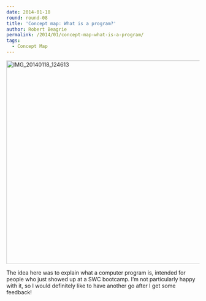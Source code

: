 ```yaml
---
date: 2014-01-18
round: round-08
title: 'Concept map: What is a program?'
author: Robert Beagrie
permalink: /2014/01/concept-map-what-is-a-program/
tags:
  - Concept Map
---
```

[<img class="alignnone size-large wp-image-5519" alt="IMG_20140118_124613" src="http://teaching.software-carpentry.org/wp-content/uploads/2014/01/IMG_20140118_124613-1024x768.jpg" width="707" height="530" />][1]

The idea here was to explain what a computer program is, intended for people who just showed up at a SWC bootcamp. I&#8217;m not particularly happy with it, so I would definitely like to have another go after I get some feedback!

 [1]: http://teaching.software-carpentry.org/wp-content/uploads/2014/01/IMG_20140118_124613.jpg
